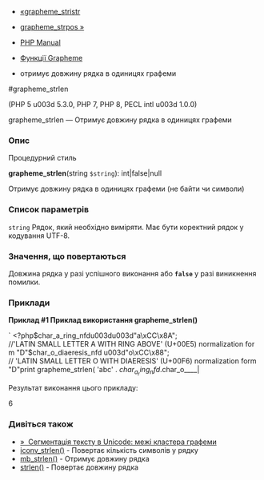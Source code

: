 - [«grapheme_stristr](function.grapheme-stristr.md)
- [grapheme_strpos »](function.grapheme-strpos.md)

- [PHP Manual](index.md)
- [Функції Grapheme](ref.intl.grapheme.md)
- отримує довжину рядка в одиницях графеми

#grapheme_strlen

(PHP 5 u003d 5.3.0, PHP 7, PHP 8, PECL intl u003d 1.0.0)

grapheme_strlen — Отримує довжину рядка в одиницях графеми

### Опис

Процедурний стиль

**grapheme_strlen**(string `$string`): int\|false\|null

Отримує довжину рядка в одиницях графеми (не байти чи символи)

### Список параметрів

`string`
Рядок, який необхідно виміряти. Має бути коректний рядок у
кодування UTF-8.

### Значення, що повертаються

Довжина рядка у разі успішного виконання або **`false`** у разі
виникнення помилки.

### Приклади

**Приклад #1 Приклад використання **grapheme_strlen()****

` <?php$char_a_ring_nfdu003du003d"a\xCC\x8A"; //'LATIN SMALL LETTER A WITH RING ABOVE' (U+00E5) normalization form "D"$char_o_diaeresis_nfd u003d"o\xCC\x88"; // 'LATIN SMALL LETTER O WITH DIAERESIS' (U+00F6) normalization form "D"print grapheme_strlen( 'abc' . $char_a_ring_nfd . $char_o____|

Результат виконання цього прикладу:

6

### Дивіться також

- [»  Сегментація тексту в Unicode: межі кластера
графеми](http://unicode.org/reports/tr29/#Grapheme_Cluster_Boundaries)
- [iconv_strlen()](function.iconv-strlen.md) - Повертає кількість
символів у рядку
- [mb_strlen()](function.mb-strlen.md) - Отримує довжину рядка
- [strlen()](function.strlen.md) - Повертає довжину рядка
